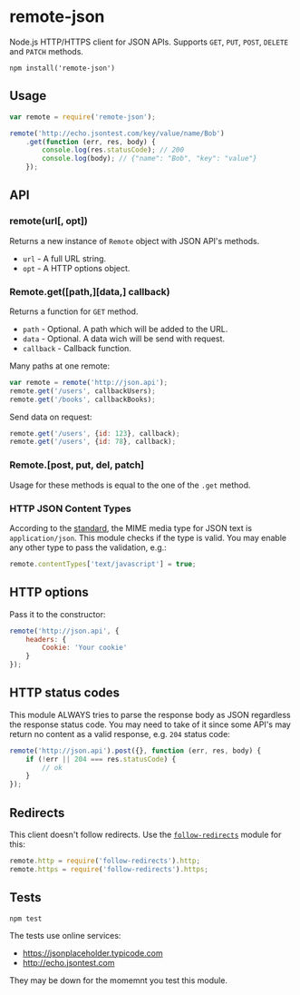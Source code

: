 # remote-json

Node.js HTTP/HTTPS client for JSON APIs. Supports `GET`, `PUT`, `POST`, `DELETE` and `PATCH` methods.

    npm install('remote-json')

## Usage

```javascript
var remote = require('remote-json');

remote('http://echo.jsontest.com/key/value/name/Bob')
    .get(function (err, res, body) {
        console.log(res.statusCode); // 200
        console.log(body); // {"name": "Bob", "key": "value"}
    });
```

## API

### remote(url[, opt])
Returns a new instance of `Remote` object with JSON API's methods.

- `url` - A full URL string.
- `opt` - A HTTP options object.

### Remote.get([path,][data,] callback)
Returns a function for `GET` method.

- `path` - Optional. A path which will be added to the URL.
- `data` - Optional. A data wich will be send with request.
- `callback` - Callback function.

Many paths at one remote:
```javascript
var remote = remote('http://json.api');
remote.get('/users', callbackUsers);
remote.get('/books', callbackBooks);
```
Send data on request:
```javascript
remote.get('/users', {id: 123}, callback);
remote.get('/users', {id: 78}, callback);
```

### Remote.[post, put, del, patch]
Usage for these methods is equal to the one of the `.get` method.

### HTTP JSON Content Types

According to the [standard](https://www.ietf.org/rfc/rfc4627.txt), the MIME media type for JSON text is `application/json`. This module checks if the type is valid. You may enable any other type to pass the validation, e.g.:

```javascript
remote.contentTypes['text/javascript'] = true;
```

## HTTP options

Pass it to the constructor:
```javascript
remote('http://json.api', {
    headers: {
        Cookie: 'Your cookie'
    }
});
```

## HTTP status codes

This module ALWAYS tries to parse the response body as JSON regardless the response status code. You may need to take of it since some API's may return no content as a valid response, e.g. `204` status code:

```javascript
remote('http://json.api').post({}, function (err, res, body) {
    if (!err || 204 === res.statusCode) {
        // ok
    }
});
```

## Redirects

This client doesn't follow redirects. Use the [`follow-redirects`](https://www.npmjs.com/package/follow-redirects) module for this:

```javascript
remote.http = require('follow-redirects').http;
remote.https = require('follow-redirects').https;
```

## Tests

    npm test

The tests use online services:

- https://jsonplaceholder.typicode.com
- http://echo.jsontest.com

They may be down for the momemnt you test this module.
